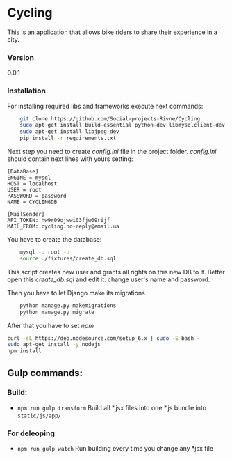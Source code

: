 # Cycling #
This is an application that allows bike riders to share their experience in a city. 

### Version
0.0.1

### Installation
For installing required libs and frameworks execute next commands:
```sh
    git clone https://github.com/Social-projects-Rivne/Cycling
    sudo apt-get install build-essential python-dev libmysqlclient-dev
    sudo apt-get install libjpeg-dev
    pip install -r requirements.txt
```

Next step you need to create *config.ini* file in the project folder.
*config.ini* should contain next lines with yours setting:

    [DataBase]
    ENGINE = mysql
    HOST = localhost
    USER = root
    PASSWORD = password
    NAME = CYCLINGDB

    [MailSender]
    API_TOKEN: hw9r09ojwwi03fjw09rijf
    MAIL_FROM: cycling.no-reply@email.ua

You have to create the database:
```sh
    mysql -u root -p 
    source ./fixtures/create_db.sql
```
This script creates new user and grants all rights on this new DB to it.
Better open this *create_db.sql* and edit it:
change user's name and password.

Then you have to let Django make its migrations
```sh
    python manage.py makemigrations
    python manage.py migrate
```

After that you have to set *npm*
```sh
curl -sL https://deb.nodesource.com/setup_6.x | sudo -E bash -
sudo apt-get install -y nodejs
npm install
```

## Gulp commands:

### Build:

- `npm run gulp transform` Build all *.jsx files into one *.js bundle into `static/js/app/`

### For deleoping

- `npm run gulp watch` Run building every time you change any *jsx file